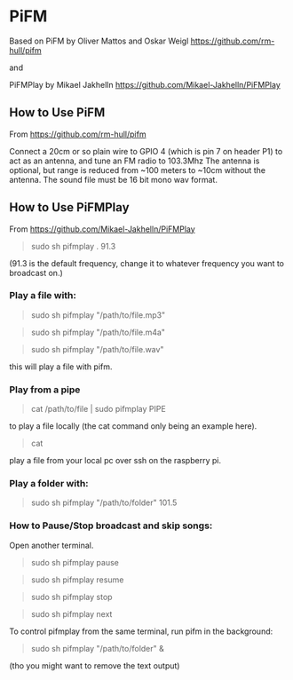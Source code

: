# PiFM

Based on PiFM by Oliver Mattos and Oskar Weigl
https://github.com/rm-hull/pifm

and

PiFMPlay by Mikael Jakhelln
https://github.com/Mikael-Jakhelln/PiFMPlay


## How to Use PiFM
From https://github.com/rm-hull/pifm

Connect a 20cm or so plain wire to GPIO 4 (which is pin 7 on header P1) to
act as an antenna, and tune an FM radio to 103.3Mhz
The antenna is optional, but range is reduced from ~100 meters to ~10cm without
the antenna. The sound file must be 16 bit mono wav format.


## How to Use PiFMPlay
From https://github.com/Mikael-Jakhelln/PiFMPlay

>sudo sh pifmplay . 91.3

(91.3 is the default frequency, change it to whatever frequency you want to broadcast on.)

### Play a file with:

>sudo sh pifmplay "/path/to/file.mp3"

>sudo sh pifmplay "/path/to/file.m4a"

>sudo sh pifmplay "/path/to/file.wav"

this will play a file with pifm.

### Play from a pipe

>cat /path/to/file | sudo pifmplay PIPE

to play a file locally (the cat command only being an example here).

>cat <audio file> | ssh pi@raspberrypi 'cat - | sudo /home/pi/pifmplay/pifmplay PIPE'

play a file from your local pc over ssh on the raspberry pi.

### Play a folder with:

>sudo sh pifmplay "/path/to/folder" 101.5

### How to Pause/Stop broadcast and skip songs:
Open another terminal.

>sudo sh pifmplay pause

>sudo sh pifmplay resume

>sudo sh pifmplay stop

>sudo sh pifmplay next

To control pifmplay from the same terminal, run pifm in the background:
>sudo sh pifmplay "/path/to/folder" &

(tho you might want to remove the text output)

